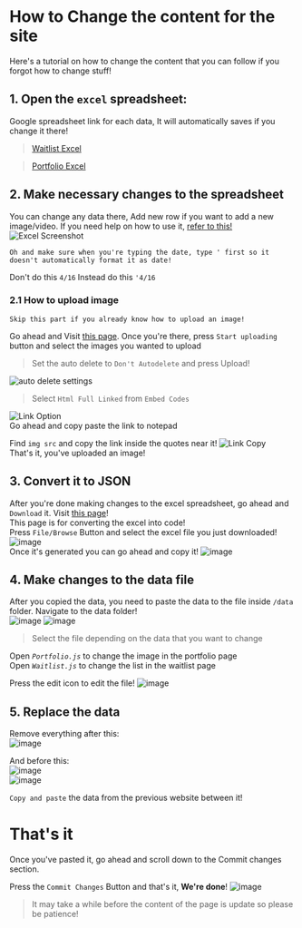 # How to Change the content for the site
Here's a tutorial on how to change the content that you can follow if you forgot how to change stuff!

## 1. Open the `excel` spreadsheet:
Google spreadsheet link for each data, It will automatically saves if you change it there! 
> [Waitlist Excel](https://docs.google.com/spreadsheets/d/14Q8cD6sbQ-brj0CuqEUj3a8w8Rn-16KJ8lmQCPfu1f4/edit?usp=sharing)<br>

> [Portfolio Excel](https://docs.google.com/spreadsheets/d/1qD-ixX9jtWjONc0u1O9OHedtWVql16KKbz3pN9vyuKI/edit?usp=sharing)

## 2. Make necessary changes to the spreadsheet 
You can change any data there, Add new row if you want to add a new image/video.
If you need help on how to use it, [refer to this!](https://github.com/Shubamium/Delichan/edit/main/ExcelBasic.md)
![Excel Screenshot](https://i.ibb.co/3TwBtPw/index.png)

```
Oh and make sure when you're typing the date, type ' first so it doesn't automatically format it as date! 
```
Don't do this `4/16`
Instead do this `'4/16`

### 2.1 How to upload image
`Skip this part if you already know how to upload an image!` <br>

Go ahead and Visit [this page](https://imgbb.com/).
Once you're there, press `Start uploading` button and select the images you wanted to upload
> Set the auto delete to `Don't Autodelete` and press Upload! <br>

![auto delete settings](https://media.discordapp.net/attachments/823571669183496202/1067509999271677962/image.png)

> Select `Html Full Linked` from `Embed Codes` <br>

![Link Option](https://media.discordapp.net/attachments/823571669183496202/1067510887600107561/image.png)<br>
Go ahead and copy paste the link to notepad

Find `img src` and copy the link inside the quotes near it!
![Link Copy](https://media.discordapp.net/attachments/823571669183496202/1067511771256066191/image.png)<br>
That's it, you've uploaded an image!<br>

## 3. Convert it to JSON
After you're done making changes to the excel spreadsheet, go ahead and `Download` it.
Visit [this page](https://codebeautify.org/excel-to-json)!<br>
This page is for converting the excel into code!
<br>
Press `File/Browse` Button and select the excel file you just downloaded!
![image](https://user-images.githubusercontent.com/108873459/214382513-8fac2110-5da6-4300-8df8-59950e4feca7.png)<br>
Once it's generated you can go ahead and copy it!
![image](https://user-images.githubusercontent.com/108873459/214382898-221cb7cb-ff4c-40fa-8092-30e25523f1dd.png)

## 4. Make changes to the data file
After you copied the data, you need to paste the data to the file inside `/data` folder.
Navigate to the data folder! <br>
![image](https://user-images.githubusercontent.com/108873459/214383371-efd2b5b5-dc6c-4870-b95b-0d9ee983022c.png)
![image](https://user-images.githubusercontent.com/108873459/214383562-31e6a0c8-78e3-4e4f-afe8-f20589deadfb.png)

> Select the file depending on the data that you want to change<br>

Open *`Portfolio.js`* to change the image in the portfolio page <br>
Open *`Waitlist.js`* to change the list in the waitlist page

Press the edit icon to edit the file!
![image](https://user-images.githubusercontent.com/108873459/214384084-4e5f71c8-2537-47fe-9505-0de35f313e05.png)

## 5. Replace the data
Remove everything after this:<br>
![image](https://user-images.githubusercontent.com/108873459/214385253-af4b8940-c227-4839-8663-f3bedeefa158.png)<br>

And before this:<br>
![image](https://user-images.githubusercontent.com/108873459/214385483-bf89f9a2-61de-4c0b-ab8a-4054857e8697.png)<br>
![image](https://user-images.githubusercontent.com/108873459/214385610-fe3b06b2-7e5f-41a4-af23-8b3c4ea33b8a.png)<br>

`Copy and paste` the data from the previous website between it!
<br>

# That's it
Once you've pasted it, go ahead and scroll down to the Commit changes section.

Press the `Commit Changes` Button and that's it, **We're done**!
![image](https://user-images.githubusercontent.com/108873459/214385955-d8d0014d-05af-441e-9e74-7c4c59db97ba.png)

> It may take a while before the content of the page is update so please be patience!

<br>





